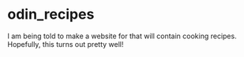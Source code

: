 # odin_recipes
I am being told to make a website for that will contain cooking recipes.
Hopefully, this turns out pretty well!